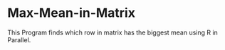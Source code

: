 # Max-Mean-in-Matrix
This Program finds which row in matrix has the biggest mean using R in Parallel. 
